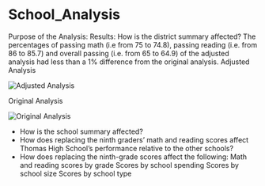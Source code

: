 # School_Analysis
Purpose of the Analysis:
Results:
How is the district summary affected?
 The percentages of passing math (i.e from 75	to 74.8), passing reading (i.e. from 86 to 85.7) and overall passing (i.e. from 65 to 64.9) of the adjusted analysis had less than a 1% difference from the original analysis.
 Adjusted Analysis
 
 ![Adjusted Analysis](https://user-images.githubusercontent.com/104453593/171750347-093b1fd1-d6f1-4eeb-ab66-f9f5a8ea2cf5.PNG)
 
 
 Original Analysis

 ![Original Analysis](https://user-images.githubusercontent.com/104453593/171750428-85028aa3-c812-42e5-b820-7f5276464108.PNG)



 
 * How is the school summary affected?
 * How does replacing the ninth graders’ math and reading scores affect Thomas High School’s performance relative to the other schools?
 * How does replacing the ninth-grade scores affect the following:
Math and reading scores by grade
Scores by school spending
Scores by school size
Scores by school type
